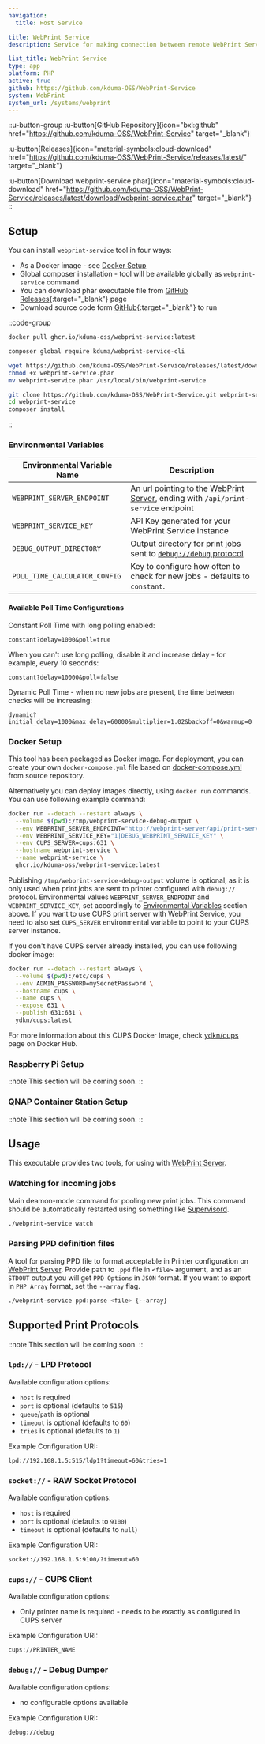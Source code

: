 ```yaml
---
navigation:
  title: Host Service

title: WebPrint Service
description: Service for making connection between remote WebPrint Server and local printers.

list_title: WebPrint Service
type: app
platform: PHP
active: true
github: https://github.com/kduma-OSS/WebPrint-Service
system: WebPrint
system_url: /systems/webprint
---
```



::u-button-group
:u-button[GitHub Repository]{icon="bxl:github" href="https://github.com/kduma-OSS/WebPrint-Service" target="_blank"}

:u-button[Releases]{icon="material-symbols:cloud-download" href="https://github.com/kduma-OSS/WebPrint-Service/releases/latest/" target="_blank"}

:u-button[Download webprint-service.phar]{icon="material-symbols:cloud-download" href="https://github.com/kduma-OSS/WebPrint-Service/releases/latest/download/webprint-service.phar" target="_blank"}
::

## Setup

You can install `webprint-service` tool in four ways:

- As a Docker image - see [Docker Setup](#docker-setup)
- Global composer installation - tool will be available globally as `webprint-service` command
- You can download phar executable file from [GitHub Releases](https://github.com/kduma-OSS/WebPrint-Service/releases/latest){:target="_blank"} page
- Download source code form [GitHub](https://github.com/kduma-OSS/WebPrint-Service){:target="_blank"} to run

::code-group
```bash [Docker]
docker pull ghcr.io/kduma-oss/webprint-service:latest
```
```bash [Composer Global]
composer global require kduma/webprint-service-cli
```
```bash [phar executable]
wget https://github.com/kduma-OSS/WebPrint-Service/releases/latest/download/webprint-service.phar
chmod +x webprint-service.phar
mv webprint-service.phar /usr/local/bin/webprint-service
```
```bash [Sources]
git clone https://github.com/kduma-OSS/WebPrint-Service.git webprint-service
cd webprint-service
composer install
```
::

### Environmental Variables

| Environmental Variable Name   | Description                                                                                                   |
|-------------------------------|---------------------------------------------------------------------------------------------------------------|
| `WEBPRINT_SERVER_ENDPOINT`    | An url pointing to the [WebPrint Server](/systems/webprint/server), ending with `/api/print-service` endpoint |
| `WEBPRINT_SERVICE_KEY`        | API Key generated for your WebPrint Service instance                                                          |
| `DEBUG_OUTPUT_DIRECTORY`      | Output directory for print jobs sent to [`debug://debug` protocol](#debug-debug-dumper)                       |
| `POLL_TIME_CALCULATOR_CONFIG` | Key to configure how often to check for new jobs - defaults to `constant`.                                    |

#### Available Poll Time Configurations

Constant Poll Time with long polling enabled:
```
constant?delay=1000&poll=true
```

When you can't use long polling, disable it and increase delay - for example, every 10 seconds:
```
constant?delay=10000&poll=false
```


Dynamic Poll Time - when no new jobs are present, the time between checks will be increasing:
```
dynamic?initial_delay=1000&max_delay=60000&multiplier=1.02&backoff=0&warmup=0
```


### Docker Setup

This tool has been packaged as Docker image. For deployment, you can create your own `docker-compose.yml` file 
based on [docker-compose.yml](https://github.com/kduma-OSS/WebPrint-Service/blob/main/docker/docker-compose.yml) from 
source repository.

Alternatively you can deploy images directly, using `docker run` commands.
You can use following example command:

```bash
docker run --detach --restart always \
  --volume $(pwd):/tmp/webprint-service-debug-output \
  --env WEBPRINT_SERVER_ENDPOINT="http://webprint-server/api/print-service" \
  --env WEBPRINT_SERVICE_KEY="1|DEBUG_WEBPRINT_SERVICE_KEY" \
  --env CUPS_SERVER=cups:631 \
  --hostname webprint-service \
  --name webprint-service \
  ghcr.io/kduma-oss/webprint-service:latest
```

Publishing `/tmp/webprint-service-debug-output` volume is optional, as it is only used when print jobs are sent to printer configured with `debug://` protocol.
Environmental values `WEBPRINT_SERVER_ENDPOINT` and `WEBPRINT_SERVICE_KEY`, set accordingly to [Environmental Variables](#environmental-variables) section above.
If you want to use CUPS print server with WebPrint Service, you need to also set `CUPS_SERVER` environmental variable to point to your CUPS server instance.

If you don't have CUPS server already installed, you can use following docker image:

```bash
docker run --detach --restart always \
  --volume $(pwd):/etc/cups \
  --env ADMIN_PASSWORD=mySecretPassword \
  --hostname cups \
  --name cups \
  --expose 631 \
  --publish 631:631 \
  ydkn/cups:latest
```

For more information about this CUPS Docker Image, check [ydkn/cups](https://hub.docker.com/r/ydkn/cups) page on Docker Hub.

### Raspberry Pi Setup

::note
This section will be coming soon.
::

### QNAP Container Station Setup

::note
This section will be coming soon.
::

## Usage

This executable provides two tools, for using with [WebPrint Server](/systems/webprint/server).

### Watching for incoming jobs
Main deamon-mode command for pooling new print jobs. This command should be automatically restarted using something like [Supervisord](https://github.com/Supervisor/supervisor).

```bash
./webprint-service watch
```

### Parsing PPD definition files
A tool for parsing PPD file to format acceptable in Printer configuration on [WebPrint Server](/systems/webprint/server).
Provide path to `.ppd` file in `<file>` argument, and as an `STDOUT` output you will get `PPD Options` in `JSON` format.
If you want to export in `PHP Array` format, set the `--array` flag.

```bash
./webprint-service ppd:parse <file> {--array}
```

## Supported Print Protocols

::note
This section will be coming soon.
::

### `lpd://` - LPD Protocol

Available configuration options:

- `host` is required
- `port` is optional (defaults to `515`)
- `queue`/`path` is optional
- `timeout` is optional (defaults to `60`)
- `tries` is optional (defaults to `1`)

Example Configuration URI:
```
lpd://192.168.1.5:515/ldp1?timeout=60&tries=1
```

### `socket://` - RAW Socket Protocol

Available configuration options:

- `host` is required
- `port` is optional (defaults to `9100`)
- `timeout` is optional (defaults to `null`)

Example Configuration URI:
```
socket://192.168.1.5:9100/?timeout=60
```

### `cups://` - CUPS Client

Available configuration options:

- Only printer name is required - needs to be exactly as configured in CUPS server

Example Configuration URI:
```
cups://PRINTER_NAME
```

### `debug://` - Debug Dumper

Available configuration options:

- no configurable options available

Example Configuration URI:
```
debug://debug
```
